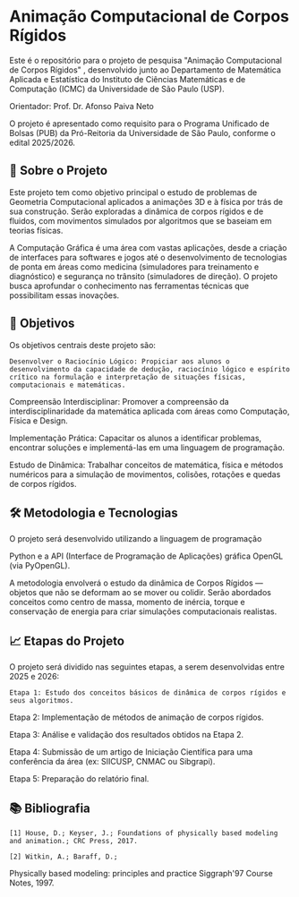 # Animação Computacional de Corpos Rígidos 

Este é o repositório para o projeto de pesquisa "Animação Computacional de Corpos Rígidos" , desenvolvido junto ao Departamento de Matemática Aplicada e Estatística do Instituto de Ciências Matemáticas e de Computação (ICMC) da Universidade de São Paulo (USP).

Orientador: Prof. Dr. Afonso Paiva Neto 

O projeto é apresentado como requisito para o Programa Unificado de Bolsas (PUB) da Pró-Reitoria da Universidade de São Paulo, conforme o edital 2025/2026.

## 🎯 Sobre o Projeto

Este projeto tem como objetivo principal o estudo de problemas de Geometria Computacional aplicados a animações 3D e à física por trás de sua construção. Serão exploradas a dinâmica de corpos rígidos e de fluidos, com movimentos simulados por algoritmos que se baseiam em teorias físicas.

A Computação Gráfica é uma área com vastas aplicações, desde a criação de interfaces para softwares e jogos até o desenvolvimento de tecnologias de ponta em áreas como medicina (simuladores para treinamento e diagnóstico) e segurança no trânsito (simuladores de direção). O projeto busca aprofundar o conhecimento nas ferramentas técnicas que possibilitam essas inovações.

## 🚀 Objetivos

Os objetivos centrais deste projeto são:

    Desenvolver o Raciocínio Lógico: Propiciar aos alunos o desenvolvimento da capacidade de dedução, raciocínio lógico e espírito crítico na formulação e interpretação de situações físicas, computacionais e matemáticas.

Compreensão Interdisciplinar: Promover a compreensão da interdisciplinaridade da matemática aplicada com áreas como Computação, Física e Design.

Implementação Prática: Capacitar os alunos a identificar problemas, encontrar soluções e implementá-las em uma linguagem de programação.

Estudo de Dinâmica: Trabalhar conceitos de matemática, física e métodos numéricos para a simulação de movimentos, colisões, rotações e quedas de corpos rígidos.

## 🛠️ Metodologia e Tecnologias

O projeto será desenvolvido utilizando a linguagem de programação 

Python e a API (Interface de Programação de Aplicações) gráfica OpenGL (via PyOpenGL).

A metodologia envolverá o estudo da dinâmica de Corpos Rígidos — objetos que não se deformam ao se mover ou colidir. Serão abordados conceitos como centro de massa, momento de inércia, torque e conservação de energia para criar simulações computacionais realistas.

## 📈 Etapas do Projeto

O projeto será dividido nas seguintes etapas, a serem desenvolvidas entre 2025 e 2026:

    Etapa 1: Estudo dos conceitos básicos de dinâmica de corpos rígidos e seus algoritmos.

Etapa 2: Implementação de métodos de animação de corpos rígidos.

Etapa 3: Análise e validação dos resultados obtidos na Etapa 2.

Etapa 4: Submissão de um artigo de Iniciação Científica para uma conferência da área (ex: SIICUSP, CNMAC ou Sibgrapi).

Etapa 5: Preparação do relatório final.

## 📚 Bibliografia

    [1] House, D.; Keyser, J.; Foundations of physically based modeling and animation.; CRC Press, 2017.

    [2] Witkin, A.; Baraff, D.; 

Physically based modeling: principles and practice Siggraph'97 Course Notes, 1997.


